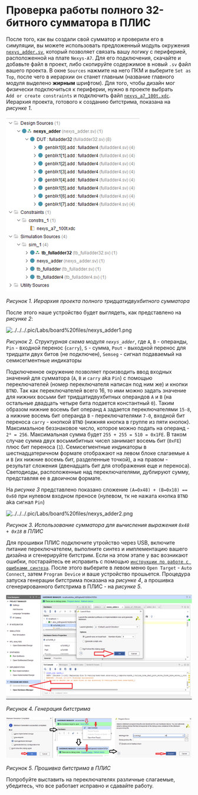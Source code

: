 # Проверка работы полного 32-битного сумматора в ПЛИС

После того, как вы создали свой сумматор и проверили его в симуляции, вы можете использовать предложенный модуль окружения [`nexys_adder.sv`](nexys_adder.sv), который позволяет связать вашу логику с периферией, расположенной на плате `Nexys-A7`. Для его подключения, скачайте и добавьте файл в проект, либо скопируйте содержимое в новый `.sv` файл вашего проекта. В окне `Sources` нажмите на него ПКМ и выберите `Set as Top`, после чего в иерархии он станет главным (название главного модуля выделено **жирным** шрифтом). Для того, чтобы дизайн мог физически подключиться к периферии, нужно в проекте выбрать `Add or create constraints` и подключить файл [`nexys_a7_100t.xdc`](nexys_a7_100t.xdc). Иерархия проекта, готового к созданию битстрима, показана на *рисунке 1*.

![../../../.pic/Labs/board%20files/nexys_adder0.png](../../../.pic/Labs/board%20files/nexys_adder0.png)

*Рисунок 1. Иерархия проекта полного тридцатидвухбитного сумматора*

После этого наше устройство будет выглядеть, как представлено на *рисунке 2*:

![../../../.pic/Labs/board%20files/nexys_adder1.png](../../../.pic/Labs/board%20files/nexys_adder1.png)

*Рисунок 2. Структурная схема модуля `nexys_adder`*, где `A`, `B` - операнды, `Pin` - входной перенос (`carry`), `S` - сумма, `Pout` - выходной перенос для тридцати двух битов (не подключен), `Semseg` - сигнал подаваемый на семисегментные индикаторы

Подключенное окружение позволяет производить ввод входных значений для сумматора (`A`, `B` и `carry` aka `Pin`) с помощью переключателей (номер переключателя написан под ним же) и кнопки `BTND`. Так как переключателей всего 16, то ими можно задать значение для нижних восьми бит тридцатидвухбитных операндов `A` и `B` (на остальные двадцать четыре бита подается константный `0`). Таким образом нижние восемь бит операнд `A` задается переключателями `15-8`, а нижние восемь бит операнда `B` - переключателями `7-0`, входной бит переноса `carry` - кнопкой `BTND` (нижняя кнопка в группе из пяти кнопок). Максимальное беззнаковое число, которое можно подать на операнд - `2⁸ = 256`. Максимальная сумма будет `255 + 255 = 510 = 0x1FE`. В таком случае сумма двух восьмибитных чисел занимает восемь бит (`0xFE`) плюс бит переноса (`1`). Семисегментные индикаторы в шестнадцатеричном формате отображают на левом блоке слагаемые `A` и `B` (их нижние восемь бит, разделенные точкой), а на правом - результат сложения (двенадцать бит для отображения еще и переноса). Светодиоды, расположенные над переключателями, дублируют сумму, представляя ее в двоичном формате.

На *рисунке 3* представлено показано сложение `(A=0x48) + (B=0x18) == 0x60` при нулевом входном преносе (нулевом, тк не нажата кнопка `BTND` aka сигнал `Pin`)

![../../../.pic/Labs/board%20files/nexys_adder2.png](../../../.pic/Labs/board%20files/nexys_adder2.png)

*Рисунок 3. Использование сумматора для вычисления выражения `0x48 + 0x18` в ПЛИС*

Для прошивки ПЛИС подключите утройство через USB, включите питание переключателем, выполните синтез и имплементацию вашего дизайна и сгенерируйте битстрим. Если на этом этапе у вас возникают ошибки, постарайтесь ее исправить с помощью [`инструкции по работе с ошибками синтеза`](../../../Vivado%20Basics/Elaboration%20failed.md). После этого выберите в левом меню `Open Target` - `Auto Connect`, затем `Program Device` и ваше устройство прошьется. Процедура запуска генерации битстрима показана на *рисунке 4*, а прошивка сгенерированного битстрима в ПЛИС - на *рисунке 5*.

![../../../.pic/Labs/board%20files/Program_Device1.png](../../../.pic/Labs/board%20files/Program_Device1.png)

*Рисунок 4. Генерация битстрима*

![../../../.pic/Labs/board%20files/Program_Device2.png](../../../.pic/Labs/board%20files/Program_Device2.png)

*Рисунок 5. Прошивка битстрима в ПЛИС*

Попробуйте выставить на переключателях различные слагаемые, убедитесь, что все работает исправно и сдавайте работу.
